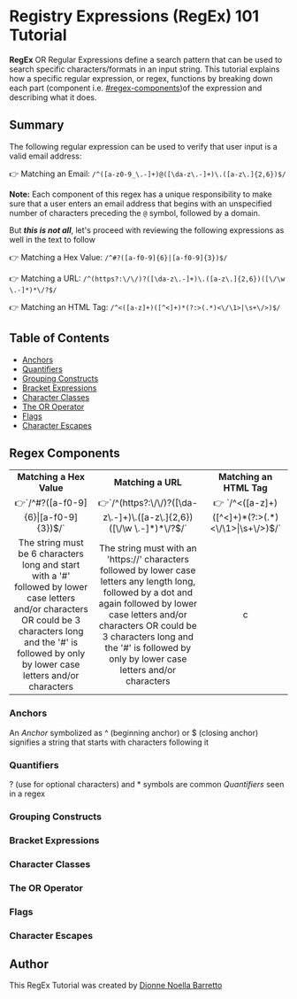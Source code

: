 # Registry Expressions (RegEx) 101 Tutorial

**RegEx** OR Regular Expressions define a search pattern that can be used to search specific characters/formats in an input string. This tutorial explains how a specific regular expression, or regex, functions by breaking down each part (component i.e. [#regex-components](https://github.com/DionneNoellaBarretto/16-Regex_Tutorial_Gist/blob/main/gist-template.md#regex-components))of the expression and describing what it does.

## Summary

The following regular expression can be used to verify that user input is a valid email address:

👉 Matching an Email: `/^([a-z0-9_\.-]+)@([\da-z\.-]+)\.([a-z\.]{2,6})$/`

**Note:** Each component of this regex has a unique responsibility to make sure that a user enters an email address that begins with an unspecified number of characters preceding the `@` symbol, followed by a domain.

But ***this is not all***, let's proceed with reviewing the following expressions as well in the text to follow 

👉 Matching a Hex Value: `/^#?([a-f0-9]{6}|[a-f0-9]{3})$/`


👉 Matching a URL: `/^(https?:\/\/)?([\da-z\.-]+)\.([a-z\.]{2,6})([\/\w \.-]*)*\/?$/`

👉 Matching an HTML Tag: `/^<([a-z]+)([^<]+)*(?:>(.*)<\/\1>|\s+\/>)$/`


## Table of Contents

- [Anchors](#anchors)
- [Quantifiers](#quantifiers)
- [Grouping Constructs](#grouping-constructs)
- [Bracket Expressions](#bracket-expressions)
- [Character Classes](#character-classes)
- [The OR Operator](#the-or-operator)
- [Flags](#flags)
- [Character Escapes](#character-escapes)

## Regex Components


<table width="100">
<tr>
<td align='center'> <strong>Matching a Hex Value </strong></td>
<td align='center'> <strong>Matching a URL</strong> </td>
<td align='center'> <strong>Matching an HTML Tag</strong></td>
</tr>
<tr>

<td align='center' > 👉`/^#?([a-f0-9]{6}|[a-f0-9]{3})$/` </td>
<td align='center'> 👉`/^(https?:\/\/)?([\da-z\.-]+)\.([a-z\.]{2,6})([\/\w \.-]*)*\/?$/`</td>
<td align='center'> 👉 `/^<([a-z]+)([^<]+)*(?:>(.*)<\/\1>|\s+\/>)$/`</td>
</tr>
<tr>
<td align='center'> The string must be 6 characters long and start with a '#' followed by lower case letters and/or characters OR could be 3 characters long and the '#' is followed by only by lower case letters and/or characters</td>
<td align='center'> The string must with an 'https://' characters followed by lower case letters any length long, followed by a dot and again followed by lower case letters and/or characters OR could be 3 characters long and the '#' is followed by only by lower case letters and/or characters</td>
<td align='center'>c</td>
</tr>
</table>



### Anchors
An *Anchor* symbolized as ^ (beginning anchor) or $ (closing anchor) signifies a string that starts with characters following it

### Quantifiers
? (use for optional characters) and  * symbols are common *Quantifiers* seen in a regex
### Grouping Constructs

### Bracket Expressions

### Character Classes

### The OR Operator

### Flags

### Character Escapes

## Author
This RegEx Tutorial was created by <a href="https://github.com/DionneNoellaBarretto">Dionne Noella Barretto</a>
